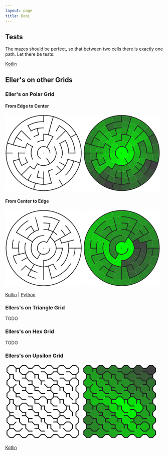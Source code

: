 ```yaml
---
layout: page
title: Boni
---
```


## Tests

The mazes should be perfect, so that between two cells there is exactly one path.
Let there be tests:

[Kotlin](https://github.com/ocirne/mazes/tree/main/mazes-for-programmers/kotlin/src/test/kotlin/io/github/ocirne/mazes/algorithms)

## Eller's on other Grids

### Eller's on Polar Grid

#### From Edge to Center

![Polar Maze with Ellers from Edge](images/polar_ellers_from_edge.png)
![Polar Maze with Ellers from Edge Colored](images/polar_ellers_from_edge_colored.png)

#### From Center to Edge

![Polar Maze with Ellers from Center](images/polar_ellers_from_center.png)
![Polar Maze with Ellers from Center Colored](images/polar_ellers_from_center_colored.png)

[Kotlin](https://github.com/ocirne/mazes/tree/main/mazes-for-programmers/kotlin/src/main/kotlin/io/github/ocirne/mazes/demos/EllersGeneralizationDemo.kt)
| [Python](https://github.com/ocirne/mazes/tree/main/mazes-for-programmers/python/src/mazes/ellers_polar.py)

### Ellers's on Triangle Grid

TODO

### Ellers's on Hex Grid

TODO

### Ellers's on Upsilon Grid

![Upsilon Maze with Ellers](images/upsilon_ellers.png)
![Upsilon Maze with Ellers Colored](images/upsilon_ellers_colored.png)

[Kotlin](https://github.com/ocirne/mazes/tree/main/mazes-for-programmers/kotlin/src/main/kotlin/io/github/ocirne/mazes/demos/EllersGeneralizationDemo.kt)
